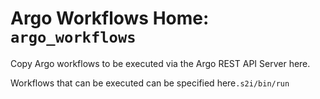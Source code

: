 # Argo Workflows Home: `argo_workflows`

Copy Argo workflows to be executed via the Argo REST API Server here.

Workflows that can be executed can be specified here`.s2i/bin/run`
